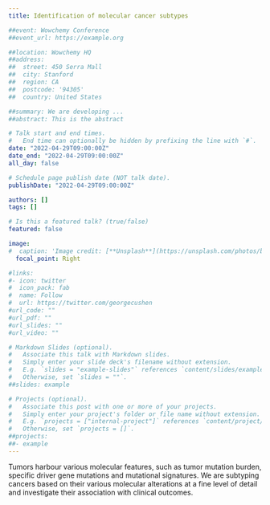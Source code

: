 ```yaml
---
title: Identification of molecular cancer subtypes

##event: Wowchemy Conference
##event_url: https://example.org

##location: Wowchemy HQ
##address:
##  street: 450 Serra Mall
##  city: Stanford
##  region: CA
##  postcode: '94305'
##  country: United States

##summary: We are developing ...
##abstract: This is the abstract

# Talk start and end times.
#   End time can optionally be hidden by prefixing the line with `#`.
date: "2022-04-29T09:00:00Z"
date_end: "2022-04-29T09:00:00Z"
all_day: false

# Schedule page publish date (NOT talk date).
publishDate: "2022-04-29T09:00:00Z"

authors: []
tags: []

# Is this a featured talk? (true/false)
featured: false

image:
#  caption: 'Image credit: [**Unsplash**](https://unsplash.com/photos/bzdhc5b3Bxs)'
  focal_point: Right

#links:
#- icon: twitter
#  icon_pack: fab
#  name: Follow
#  url: https://twitter.com/georgecushen
#url_code: ""
#url_pdf: ""
#url_slides: ""
#url_video: ""

# Markdown Slides (optional).
#   Associate this talk with Markdown slides.
#   Simply enter your slide deck's filename without extension.
#   E.g. `slides = "example-slides"` references `content/slides/example-slides.md`.
#   Otherwise, set `slides = ""`.
##slides: example

# Projects (optional).
#   Associate this post with one or more of your projects.
#   Simply enter your project's folder or file name without extension.
#   E.g. `projects = ["internal-project"]` references `content/project/deep-learning/index.md`.
#   Otherwise, set `projects = []`.
##projects:
##- example
---
```


Tumors harbour various molecular features, such as tumor mutation burden, specific driver gene mutations and mutational signatures. We are subtyping cancers based on their various molecular alterations at a fine level of detail and investigate their association with clinical outcomes.

